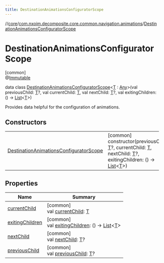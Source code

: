```yaml
---
title: DestinationAnimationsConfiguratorScope
---
```

//[core](../../../index.html)/[com.nxoim.decomposite.core.common.navigation.animations](../index.html)/[DestinationAnimationsConfiguratorScope](index.html)



# DestinationAnimationsConfiguratorScope



[common]\
@[Immutable](https://developer.android.com/reference/kotlin/androidx/compose/runtime/Immutable.html)



data class [DestinationAnimationsConfiguratorScope](index.html)&lt;[T](index.html) : [Any](https://kotlinlang.org/api/latest/jvm/stdlib/kotlin/-any/index.html)&gt;(val previousChild: [T](index.html)?, val currentChild: [T](index.html), val nextChild: [T](index.html)?, val exitingChildren: () -&gt; [List](https://kotlinlang.org/api/latest/jvm/stdlib/kotlin.collections/-list/index.html)&lt;[T](index.html)&gt;)

Provides data helpful for the configuration of animations.



## Constructors


| | |
|---|---|
| [DestinationAnimationsConfiguratorScope](-destination-animations-configurator-scope.html) | [common]<br>constructor(previousChild: [T](index.html)?, currentChild: [T](index.html), nextChild: [T](index.html)?, exitingChildren: () -&gt; [List](https://kotlinlang.org/api/latest/jvm/stdlib/kotlin.collections/-list/index.html)&lt;[T](index.html)&gt;) |


## Properties


| Name | Summary |
|---|---|
| [currentChild](current-child.html) | [common]<br>val [currentChild](current-child.html): [T](index.html) |
| [exitingChildren](exiting-children.html) | [common]<br>val [exitingChildren](exiting-children.html): () -&gt; [List](https://kotlinlang.org/api/latest/jvm/stdlib/kotlin.collections/-list/index.html)&lt;[T](index.html)&gt; |
| [nextChild](next-child.html) | [common]<br>val [nextChild](next-child.html): [T](index.html)? |
| [previousChild](previous-child.html) | [common]<br>val [previousChild](previous-child.html): [T](index.html)? |

